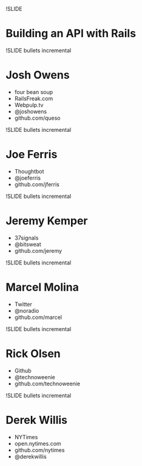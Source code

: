 !SLIDE
# Building an API with Rails #

!SLIDE bullets incremental
# Josh Owens #

* four bean soup
* RailsFreak.com
* Webpulp.tv
* @joshowens
* github.com/queso

!SLIDE bullets incremental
# Joe Ferris #

* Thoughtbot
* @joeferris
* github.com/jferris

!SLIDE bullets incremental
# Jeremy Kemper #

* 37signals
* @bitsweat
* github.com/jeremy


!SLIDE bullets incremental
# Marcel Molina #

* Twitter
* @noradio
* github.com/marcel

!SLIDE bullets incremental
# Rick Olsen #

* Github
* @technoweenie
* github.com/technoweenie

!SLIDE bullets incremental
# Derek Willis #

* NYTimes
* open.nytimes.com
* github.com/nytimes
* @derekwillis
